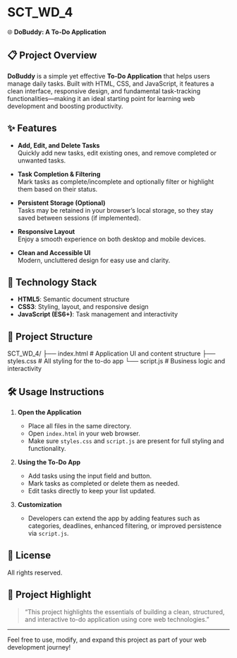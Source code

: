 # SCT_WD_4

🌐 **DoBuddy: A To-Do Application**

## 📋 Project Overview

**DoBuddy** is a simple yet effective **To-Do Application** that helps users manage daily tasks. Built with HTML, CSS, and JavaScript, it features a clean interface, responsive design, and fundamental task-tracking functionalities—making it an ideal starting point for learning web development and boosting productivity.

## ✨ Features

- **Add, Edit, and Delete Tasks**  
  Quickly add new tasks, edit existing ones, and remove completed or unwanted tasks.

- **Task Completion & Filtering**  
  Mark tasks as complete/incomplete and optionally filter or highlight them based on their status.

- **Persistent Storage (Optional)**  
  Tasks may be retained in your browser’s local storage, so they stay saved between sessions (if implemented).

- **Responsive Layout**  
  Enjoy a smooth experience on both desktop and mobile devices.

- **Clean and Accessible UI**  
  Modern, uncluttered design for easy use and clarity.

## 🚀 Technology Stack

- **HTML5**: Semantic document structure
- **CSS3**: Styling, layout, and responsive design
- **JavaScript (ES6+)**: Task management and interactivity

## 📁 Project Structure

SCT_WD_4/
├── index.html # Application UI and content structure
├── styles.css # All styling for the to-do app
└── script.js # Business logic and interactivity


## 🛠️ Usage Instructions

1. **Open the Application**
    - Place all files in the same directory.
    - Open `index.html` in your web browser.
    - Make sure `styles.css` and `script.js` are present for full styling and functionality.

2. **Using the To-Do App**
    - Add tasks using the input field and button.
    - Mark tasks as completed or delete them as needed.
    - Edit tasks directly to keep your list updated.

3. **Customization**
    - Developers can extend the app by adding features such as categories, deadlines, enhanced filtering, or improved persistence via `script.js`.

## 📄 License

All rights reserved.

## 🌟 Project Highlight

> “This project highlights the essentials of building a clean, structured, and interactive to-do application using core web technologies.”

---

Feel free to use, modify, and expand this project as part of your web development journey!


